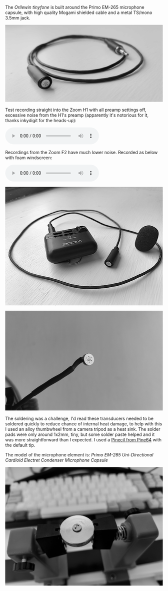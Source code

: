 The _Orllewin tinyfone_ is built around the Primo EM-265 microphone capsule, with high quality Mogami shielded cable and a metal TS/mono 3.5mm jack.

![tinyfone4](images/tinyfone4.png)

Test recording straight into the Zoom H1 with all preamp settings off, excessive noise from the H1's preamp (apparently it's notorious for it, thanks inkydigit for the heads-up):

![20240320_11_25am_minimic_zoomh1](audio/20240320_11_25am_minimic_zoomh1.mp3)

Recordings from the Zoom F2 have much lower noise. Recorded as below with foam windscreen:

![20240327_minimiczoomf2](audio/20240327_minimiczoomf2.mp3)

![tinyfone_zoom_f2](images/tinyfone_zoom_f2.jpg)

![tinyfone1](images/tinyfone1.jpg)

The soldering was a challenge, I'd read these transducers needed to be soldered quickly to reduce chance of internal heat damage, to help with this I used an alloy thumbwheel from a camera tripod as a heat sink. The solder pads were only around 1x2mm, tiny, but some solder paste helped and it was more straightforward than I expected. I used a [Pinecil from Pine64](https://pine64.org/documentation/Pinecil/) with the default tip.

The model of the microphone element is: _Primo EM-265 Uni-Directional Cardioid Electret Condenser Microphone Capsule_

![tinyfone3](images/tinyfone3.jpg)